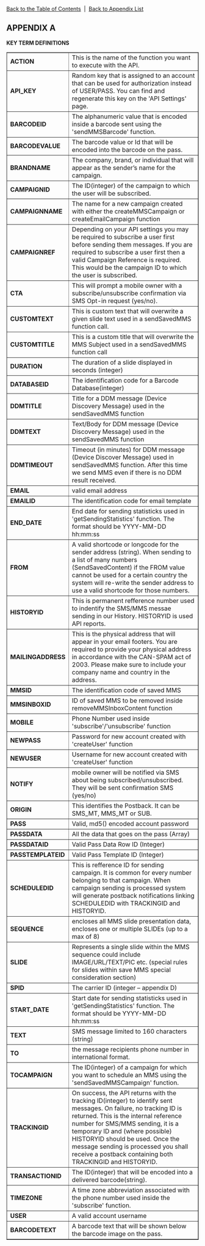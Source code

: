 <a href="/1.3/README.md">Back to the Table of Contents</a>&nbsp;&nbsp;|&nbsp;&nbsp;<a href="API_APPENDIX.md">Back to Appendix List</a>
<h2>APPENDIX A</h2>
<div class="text-2"><a id="appendix-b"></a><strong>KEY TERM DEFINITIONS</strong></div>

<table border = "1">

<tr><td width="30%"><b>ACTION</b></td><td> This is the name of the function you want to execute with the API.</td></tr>
<tr><td><b>API_KEY</b></td><td> Random key that is assigned to an account that can be used for authorization instead of USER/PASS. You can find and regenerate this key on the 'API Settings' page.</td></tr>
<tr><td><b>BARCODEID</b></td><td> The alphanumeric value that is encoded inside a barcode sent using the 'sendMMSBarcode' function.</td></tr>
<tr><td><b>BARCODEVALUE</b></td><td> The barcode value or Id that will be encoded into the barcode on the pass.</td></tr>
<tr><td><b>BRANDNAME</b></td><td> The company, brand, or individual that will appear as the sender’s name for the campaign.</td></tr>
<tr><td><b>CAMPAIGNID</b></td><td> The ID(integer) of the campaign to which the user will be subscribed.</td></tr>
<tr><td><b>CAMPAIGNNAME</b></td><td> The name for a new campaign created with either the createMMSCampaign or createEmailCampaign function</td></tr>
<tr><td><b>CAMPAIGNREF</b></td><td> Depending on your API settings you may be required to subscribe a user first before sending them messages. If you are required to subscribe a user first then a valid Campaign Reference is required. This would be the campaign ID to which the user is subscribed.</td></tr>
<tr><td><b>CTA</b></td><td> This will prompt a mobile owner with a subscribe/unsubscribe confirmation via SMS Opt-in request (yes/no).</td></tr>
<tr><td><b>CUSTOMTEXT</b></td><td> This is custom text that will overwrite a given slide text used in a sendSavedMMS function call.</td></tr>
<tr><td><b>CUSTOMTITLE</b></td><td> This is a custom title that will overwrite the MMS Subject used in a sendSavedMMS function call</td></tr>
<tr><td><b>DURATION</b></td><td> The duration of a slide displayed in seconds (integer)</td></tr>
<tr><td><b>DATABASEID</b></td><td> The identification code for a Barcode Database(integer)</td></tr>
<tr><td><b>DDMTITLE</b></td><td> Title for a DDM message (Device Discovery Message) used in the sendSavedMMS function</td></tr>
<tr><td><b>DDMTEXT</b></td><td> Text/Body for DDM message (Device Discovery Message) used in the sendSavedMMS function</td></tr>
<tr><td><b>DDMTIMEOUT</b></td><td>  Timeout (in minutes) for DDM message (Device Discover Message) used in sendSavedMMS function. After this time we send MMS even if there is no DDM result received.</td></tr>
<tr><td><b>EMAIL</b></td><td> valid email address</td></tr>
<tr><td><b>EMAILID</b></td><td> The identification code for email template</td></tr>
<tr><td><b>END_DATE</b></td><td> End date for sending statisticks used in 'getSendingStatistics' function. The format should be YYYY-MM-DD hh:mm:ss</td></tr>
<tr><td><b>FROM</b></td><td> A valid shortcode or longcode for the sender address (string). When sending to a list of many numbers (SendSavedContent) if the FROM value cannot be used for a certain country the system will re-write the sender address to use a valid shortcode for those numbers.</td></tr>
<tr><td><b>HISTORYID</b></td><td> This is permanent refference number used to indentify the SMS/MMS messae sending in our History. HISTORYID is used API reports.</td></tr>
<tr><td><b>MAILINGADDRESS</b></td><td> This is the physical address that will appear in your email footers. You are required to provide your physical address in accordance with the CAN-SPAM act of 2003. Please make sure to include your company name and country in the address.</td></tr>
<tr><td><b>MMSID</b></td><td> The identification code of saved MMS</td></tr>
<tr><td><b>MMSINBOXID</b></td><td> ID of saved MMS to be removed inside removeMMSInboxContent function</td></tr>
<tr><td><b>MOBILE</b></td><td> Phone Number used inside 'subscribe'/'unsubscribe' function</td></tr>
<tr><td><b>NEWPASS</b></td><td> Password for new account created with 'createUser' function</td></tr>
<tr><td><b>NEWUSER</b></td><td> Username for new account created with 'createUser' function</td></tr>
<tr><td><b>NOTIFY</b></td><td> mobile owner will be notified via SMS about being subscribed/unsubscribed. They will be sent confirmation SMS (yes/no)</td></tr>
<tr><td><b>ORIGIN</b></td><td> This identifies the Postback. It can be SMS_MT, MMS_MT or SUB.</td></tr>
<tr><td><b>PASS</b></td><td> Valid, md5() encoded account password</td></tr>
<tr><td><b>PASSDATA</b></td><td>  All the data that goes on the pass (Array)</td></tr>
<tr><td><b>PASSDATAID</b></td><td> Valid Pass Data Row ID (Integer)</td></tr>
<tr><td><b>PASSTEMPLATEID</b></td><td> Valid Pass Template ID (Integer)</td></tr>
<tr><td><b>SCHEDULEDID</b></td><td> This is refference ID for sending campaign. It is common for every number belonging to that campaign. When campaign sending is processed system will generate postback notifications linking SCHEDULEDID with TRACKINGID and HISTORYID.</td></tr>
<tr><td><b>SEQUENCE</b></td><td> encloses all MMS slide presentation data, encloses one or multiple SLIDEs (up to a max of 8)</td></tr>
<tr><td><b>SLIDE</b></td><td> Represents a single slide within the MMS sequence could include IMAGE/URL/TEXT/PIC etc. (special rules for slides within save MMS special consideration section)</td></tr>
<tr><td><b>SPID</b></td><td> The carrier ID (integer – appendix D)</td></tr>
<tr><td><b>START_DATE</b></td><td> Start date for sending statisticks used in 'getSendingStatistics' function. The format should be YYYY-MM-DD hh:mm:ss</td></tr>
<tr><td><b>TEXT</b></td><td> SMS message limited to 160 characters (string)</td></tr>
<tr><td><b>TO</b></td><td> the message recipients phone number in international format.</td></tr>
<tr><td><b>TOCAMPAIGN</b></td><td> The ID(integer) of a campaign for which you want to schedule an MMS using the 'sendSavedMMSCampaign' function.</td></tr>
<tr><td><b>TRACKINGID</b></td><td> On success, the API returns with the tracking ID(integer) to identify sent messages.  On failure, no tracking ID is returned. This is the internal reference number for SMS/MMS sending, it is a temporary ID and (where possible) HISTORYID should be used. Once the message sending is processed you shall receive a postback containing both TRACKINGID and HISTORYID.</td></tr>
<tr><td><b>TRANSACTIONID</b></td><td> The ID(integer) that will be encoded into a delivered barcode(string).</td></tr>
<tr><td><b>TIMEZONE</b></td><td> A time zone abbreviation associated with the phone number used inside the 'subscribe' function.</td></tr>
<tr><td><b>USER</b></td><td> A valid account username</td></tr>
<tr><td><b>BARCODETEXT</b></td><td> A barcode text that will be shown below the barcode image on the pass.</td></tr>

</table>

